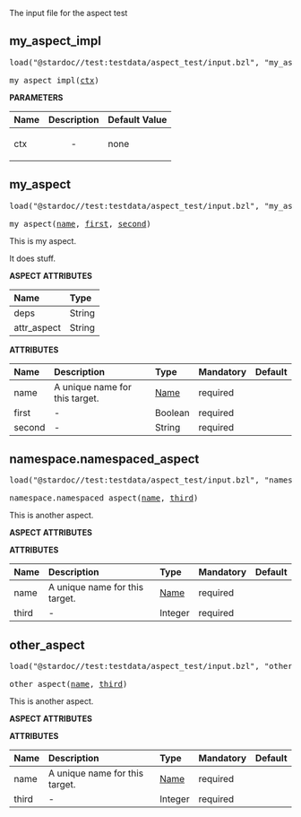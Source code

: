 <!-- Generated with Stardoc: http://skydoc.bazel.build -->

The input file for the aspect test

<a id="my_aspect_impl"></a>

## my_aspect_impl

<pre>
load("@stardoc//test:testdata/aspect_test/input.bzl", "my_aspect_impl")

my_aspect_impl(<a href="#my_aspect_impl-ctx">ctx</a>)
</pre>



**PARAMETERS**


| Name  | Description | Default Value |
| :------------- | :------------- | :------------- |
| <a id="my_aspect_impl-ctx"></a>ctx |  <p align="center"> - </p>   |  none |


<a id="my_aspect"></a>

## my_aspect

<pre>
load("@stardoc//test:testdata/aspect_test/input.bzl", "my_aspect")

my_aspect(<a href="#my_aspect-name">name</a>, <a href="#my_aspect-first">first</a>, <a href="#my_aspect-second">second</a>)
</pre>

This is my aspect.

It does stuff.

**ASPECT ATTRIBUTES**


| Name | Type |
| :------------- | :------------- |
| deps| String |
| attr_aspect| String |


**ATTRIBUTES**


| Name  | Description | Type | Mandatory | Default |
| :------------- | :------------- | :------------- | :------------- | :------------- |
| <a id="my_aspect-name"></a>name |  A unique name for this target.   | <a href="https://bazel.build/concepts/labels#target-names">Name</a> | required |  |
| <a id="my_aspect-first"></a>first |  -   | Boolean | required |  |
| <a id="my_aspect-second"></a>second |  -   | String | required |  |


<a id="namespace.namespaced_aspect"></a>

## namespace.namespaced_aspect

<pre>
load("@stardoc//test:testdata/aspect_test/input.bzl", "namespace")

namespace.namespaced_aspect(<a href="#namespace.namespaced_aspect-name">name</a>, <a href="#namespace.namespaced_aspect-third">third</a>)
</pre>

This is another aspect.

**ASPECT ATTRIBUTES**



**ATTRIBUTES**


| Name  | Description | Type | Mandatory | Default |
| :------------- | :------------- | :------------- | :------------- | :------------- |
| <a id="namespace.namespaced_aspect-name"></a>name |  A unique name for this target.   | <a href="https://bazel.build/concepts/labels#target-names">Name</a> | required |  |
| <a id="namespace.namespaced_aspect-third"></a>third |  -   | Integer | required |  |


<a id="other_aspect"></a>

## other_aspect

<pre>
load("@stardoc//test:testdata/aspect_test/input.bzl", "other_aspect")

other_aspect(<a href="#other_aspect-name">name</a>, <a href="#other_aspect-third">third</a>)
</pre>

This is another aspect.

**ASPECT ATTRIBUTES**



**ATTRIBUTES**


| Name  | Description | Type | Mandatory | Default |
| :------------- | :------------- | :------------- | :------------- | :------------- |
| <a id="other_aspect-name"></a>name |  A unique name for this target.   | <a href="https://bazel.build/concepts/labels#target-names">Name</a> | required |  |
| <a id="other_aspect-third"></a>third |  -   | Integer | required |  |


